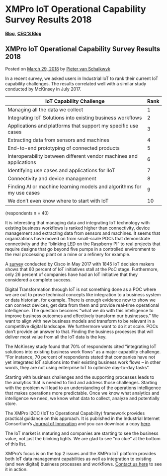 # XMPro IoT Operational Capability Survey Results 2018

[**Blog**](https://xmpro.com/category/blog/)**,** [**CEO'S Blog**](https://xmpro.com/category/blog/pieter-blog/)

## XMPro IoT Operational Capability Survey Results 2018

Posted on [March 29, 2018](https://xmpro.com/iot-operational-capability-survey-2018/) by [Pieter van Schalkwyk](https://xmpro.com/author/pietervs/)



In a recent survey, we asked users in Industrial IoT to rank their current IoT capability challenges. The results correlated well with a similar study conducted by McKinsey in July 2017.

| **IoT Capability Challenge**                                          | **Rank** |
| --------------------------------------------------------------------- | -------- |
| Managing all the data we collect                                      | 1        |
| Integrating IoT Solutions into existing business workflows            | 2        |
| Applications and platforms that support my specific use cases         | 3        |
| Extracting data from sensors and machines                             | 4        |
| End-to-end prototyping of connected products                          | 5        |
| Interoperability between different vendor machines and applications   | 6        |
| Identifying use cases and applications for IIoT                       | 7        |
| Connectivity and device management                                    | 8        |
| Finding AI or machine learning models and algorithms for my use cases | 9        |
| We don’t even know where to start with IoT                            | 10       |

(respondents n = 40)

It is interesting that managing data and integrating IoT technology with existing business workflows is ranked higher than connectivity, device management and extracting data from sensors and machines. It seems that organizations have moved on from small-scale POCs that demonstrate connectivity and the “blinking LED on the Raspberry PI” to real projects that require designs that go beyond five pumps in a controlled environment to the real processing plant on a mine or a refinery for example.

A [survey](https://newsroom.cisco.com/press-release-content?articleId=1847422) conducted by Cisco in May 2017 with 1845 IoT decision makers shows that 60 percent of IoT initiatives stall at the PoC stage. Furthermore, only 26 percent of companies have had an IoT initiative that they considered a complete success.

Digital Transformation through IoT is not something done as a POC where we are out to prove technical concepts like integration to a business system or data historian, for example. There is enough evidence now to show we can connect devices, get data from them and provide real-time operational intelligence. The question becomes “what we do with this intelligence to improve business outcomes and effectively transform our businesses.” We want to align with new business models and transform to be relevant in a competitive digital landscape.  We furthermore want to do it at scale. POCs don’t provide an answer to that. Finding the business processes that will deliver most value from all the IoT data is the key.

The McKinsey study found that 70% of respondents cited “integrating IoT solutions into existing business work flows” as a major capability challenge. “For instance, 70 percent of respondents stated that companies have not yet integrated IoT solutions into their existing business work flows – in other words, they are not using enterprise IoT to optimize day-to-day tasks”.

Starting with business challenges and the supporting processes leads to the analytics that is needed to find and address those challenges. Starting with the problem will lead to an understanding of the operations intelligence that makes operations more predictable. Once we know what analytics and intelligence we need, we know what data to collect, analyze and potentially store.

The XMPro I2OC (IoT to Operational Capability) framework provides practical guidance on this approach. It is published in the Industrial Internet Consortium’s [Journal of Innovation](http://www.iiconsortium.org/journal-of-innovation.htm) and you can download a copy [here](http://www.iiconsortium.org/news/joi-articles/2018-March_PracFrameworkTechintoOpCap_XMPro.pdf).



The IoT market is maturing and companies are starting to see the business value, not just the blinking lights. We are glad to see “no clue” at the bottom of this list.

XMPro’s focus is on the top 2 issues and the XMPro IoT platform provides both IoT data management capabilities as well as integration to existing (and new digital) business processes and workflows. [Contact us here](https://xmpro.com/contact-us/) to see it in action.



